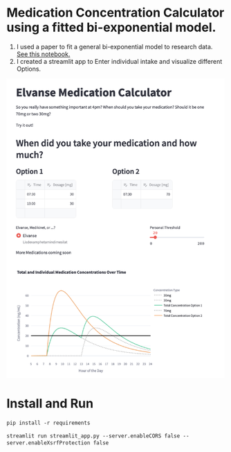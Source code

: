 # Medication Concentration Calculator using a fitted bi-exponential model.

1. I used a paper to fit a general bi-exponential model to research data. [See this notebook.](./data_and_fit/fit_elvanse_concentration.ipynb)
2. I created a streamlit app to Enter individual intake and visualize different Options.

![Screenshot!](medication_calculator.png "Medication Calculator")


# Install and Run
```
pip install -r requirements
```
```
streamlit run streamlit_app.py --server.enableCORS false --server.enableXsrfProtection false
```
